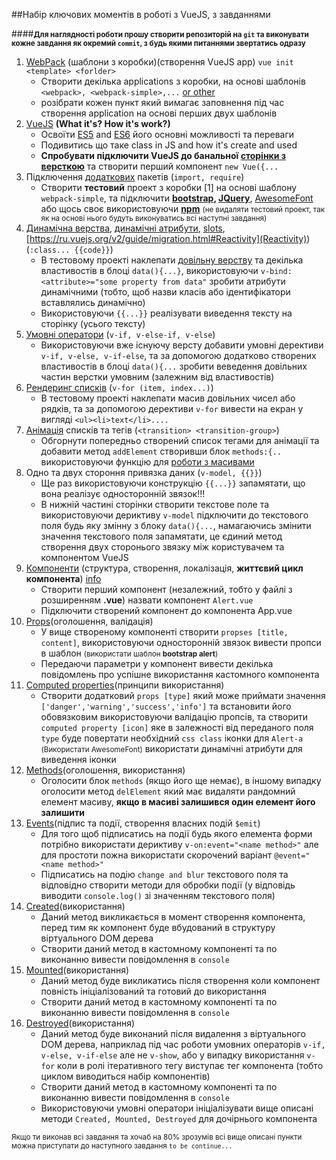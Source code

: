##Набір ключових моментів в роботі з VueJS, з завданнями

####**<small>Для наглядності роботи прошу створити репозиторій на `git` та виконувати кожне завдання як окремий `commit`, з будь якими питаннями звертатись одразу</small>**

1. [WebPack](https://webpack.js.org/) (шаблони з коробки)(створення VueJS app) `vue init <template> <forlder>`
    * Створити декілька applications з коробки, на основі шаблонів `<webpack>, <webpack-simple>,...` [or other](https://github.com/vuejs-templates)
    * розібрати кожен пункт який вимагає заповнення під час створення application на основі перших двух шаблонів  
2. [VueJS](https://vuejs.org/v2/guide/#What-is-Vue-js) **(What it's? How it's work?)**
    * Освоїти [ES5](https://babeljs.io/learn-es2015/) and [ES6](https://babeljs.io/docs/plugins/preset-es2016/) його основні можливості та переваги
    * Подивитись що таке class in JS and how it's create and used
    * **Спробувати підключити VueJS до банальної [сторінки з версткою](https://prnt.sc/iro4ne)** та створити перший компонент `new Vue({...`
3. Підключення [додаткових](https://insights.untapt.com/webpack-import-require-and-you-3fd7f5ea93c0) пакетів (`import, require`)
    * Створити **тестовий** проект з коробки [1] на основі шаблону `webpack-simple`, та підключити **[bootstrap](http://getbootstrap.com/), [JQuery](https://www.npmjs.com/package/jquery)**, [AwesomeFont](https://fontawesome.com/icons)  або щось своє використовуючи **[npm](https://docs.npmjs.com/getting-started/)** <small>(не видаляти тестовий проект, так як на основі нього будуть виконуватись всі наступні завдання)</small> 
4. [Динамічна верства](https://ru.vuejs.org/v2/guide/syntax.html), [динамічні атрибути](https://ru.vuejs.org/v2/guide/class-and-style.html), [slots](https://ru.vuejs.org/v2/guide/migration.html#Slots), [https://ru.vuejs.org/v2/guide/migration.html#Reactivity](Reactivity)) (`:class... {{code}}`)
    * В тестовому проекті наклепати [довільну верству](https://getbootstrap.com/docs/3.3/components/#jumbotron) та декілька властивостів в блоці `data(){...}`, використовуючи `v-bind:<attribute>="some property from data"` зробити атрибути динамічними (тобто, щоб назви класів або ідентифікатори вставлялись динамічно)
    * Використовуючи `{{...}}` реалізувати виведення тексту на сторінку (усього тексту)
5. [Умовні оператори](https://ru.vuejs.org/v2/guide/conditional.html) (`v-if, v-else-if, v-else`)
    * Використовуючи вже існуючу версту добавити умовні дерективи `v-if, v-else, v-if-else`, та за допомогою додатково створених властивостів в блоці `data(){...` зробити веведення довільних частин верстки умовним (залежним від властивостів)
6. [Рендеринг списків](https://ru.vuejs.org/v2/guide/list.html) (`v-for (item, index...)`)
    * В тестовому проекті наклепати масив довільних чисел або рядків, та за допомогою дерективи `v-for` вивести на екран у вигляді `<ul><li>text</li>....`
7. [Анімація](https://ru.vuejs.org/v2/guide/transitions.html) списків та тегів (`<transition> <transition-group>`)
    * Обгорнути попередньо створений список тегами для анімації та добавити метод `addElement` створивши блок `methods:{..` використовуючи функцію для [роботи з масивами](https://developer.mozilla.org/ru/docs/Web/JavaScript/Reference/Global_Objects/Array/push)
8. Одно та двух стороння привязка даних (`v-model, {{}}`)
    * Ще раз використовуючи конструкцію `{{...}}` запамятати, що вона реалізує односторонній звязок!!!
    * В нижній частині сторінки створити текстове поле та використовуючи дериктиву `v-model` підключити до текстового поля будь яку змінну з блоку `data(){...`, намагаючись змінити значення текстового поля запамятати, це єдиний метод створення двух сторонього звязку між користувачем та компонентом VueJS 
10. [Компоненти](https://ru.vuejs.org/v2/guide/single-file-components.html) (структура, створення, локалізація, **життєвий цикл компонента**) [info](https://ru.vuejs.org/v2/guide/components.html)
    * Створити перший компонент (незалежний, тобто у файлі з розширенням **.vue**) назвати компонент `Alert.vue`
    * Підключити створений компонент до компонента App.vue 
11. [Props](https://ru.vuejs.org/v2/guide/migration.html#Props)(оголошення, валідація)
    * У вище створеному компоненті створити `propses [title, content]`, використовуючи односторонній звязок вивести пропси в шаблон <small>(використати шаблон **bootstrap alert**)</small>
    * Передаючи параметри у компонент вивести декілька повідомлень про успішне використання кастомного компонента
12. [Computed properties](https://ru.vuejs.org/v2/guide/computed.html)(принципи використання)
    * Створити додатковий `props [type]` який може приймати значення `['danger','warning','success','info']` та встановити його обовязковим використовуючи валідацію пропсів, та створити `computed property [icon]` яке в залежності від переданого поля `type` буде повертати необхідний `css class` іконки для `Alert-a` <small>(Використати AwesomeFont)</small> використати динамічні атрибути для виведення іконки  
13. [Methods](https://ru.vuejs.org/v2/guide/instance.html#%D0%94%D0%B0%D0%BD%D0%BD%D1%8B%D0%B5-%D0%B8-%D0%BC%D0%B5%D1%82%D0%BE%D0%B4%D1%8B)(оголошення, використання)
    * Оголосити блок `methods` (якщо його ще немає), в іншому випадку оголосити метод `delElement` який має видаляти рандомний елемент масиву, **якщо в масиві залишився один елемент його залишити**
16. [Events](https://ru.vuejs.org/v2/guide/events.html)(підпис та події, створення власних подій `$emit`)
    * Для того щоб підписатись на події будь якого елемента форми потрібно використати дериктиву `v-on:event="<name method>"` але для простоти пожна використати скорочений варіант `@event="<name method>"`
    * Підписатись на подію `change and blur` текстового поля та відповідно створити методи для обробки події (у відповідь виводити `console.log()` зі значенням текстового поля)
14. [Created](https://ru.vuejs.org/v2/guide/instance.html#%D0%A5%D1%83%D0%BA%D0%B8-%D0%B6%D0%B8%D0%B7%D0%BD%D0%B5%D0%BD%D0%BD%D0%BE%D0%B3%D0%BE-%D1%86%D0%B8%D0%BA%D0%BB%D0%B0-%D1%8D%D0%BA%D0%B7%D0%B5%D0%BC%D0%BF%D0%BB%D1%8F%D1%80%D0%B0)(використання)
    * Даний метод викликається в момент створення компонента, перед тим як компонент буде вбудований в структуру віртуального DOM дерева
    * Створити даний метод в кастомному компоненті та по виконанню вивести повідомлення в `console`
15. [Mounted](https://ru.vuejs.org/v2/api/#mounted)(використання)
    * Даний метод буде викликатись після створення коли компонент повність ініціалізований та готовий до використання
    * Створити даний метод в кастомному компоненті та по виконанню вивести повідомлення в `console`
16. [Destroyed](https://ru.vuejs.org/v2/api/#destroyed)(використання)
    * Даний метод буде виконаний після видалення з віртуального DOM дерева, наприклад під час роботи умовних операторів `v-if, v-else, v-if-else` але не `v-show`, або у випадку використання `v-for` коли в ролі ітеративного тегу виступає тег компонента (тобто циклом виводиться набір компонентів)
    * Створити даний метод в кастомному компоненті та по виконанню вивести повідомлення в `console`
    * Використовуючи умовні оператори ініціалізувати вище описані методи `Created, Mounted, Destroyed` для дочірнього компонента
    
<small>Якщо ти виконав всі завдання та хочаб на 80% зрозумів всі вище описані пункти можна приступати до наступного завдання `to be continue...` </small>
    




 
